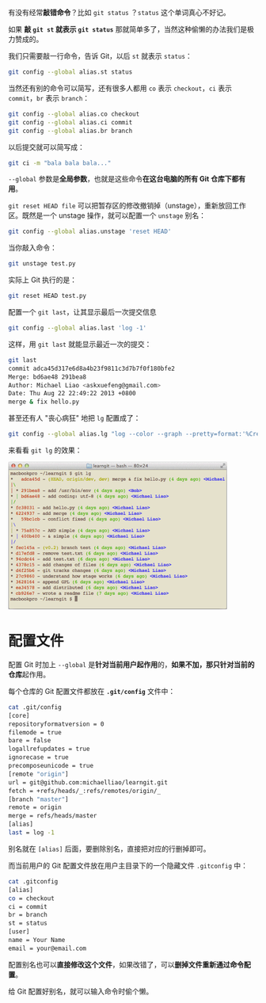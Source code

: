 有没有经常**敲错命令**？比如 `git status` ？`status` 这个单词真心不好记。

如果 **敲 `git st` 就表示 `git status`** 那就简单多了，当然这种偷懒的办法我们是极力赞成的。

我们只需要敲一行命令，告诉 Git，以后 `st` 就表示 `status`：

```bash
git config --global alias.st status
```

当然还有别的命令可以简写，还有很多人都用 `co` 表示 `checkout`，`ci` 表示 `commit`，`br` 表示 `branch`：

```bash
git config --global alias.co checkout
git config --global alias.ci commit
git config --global alias.br branch
```

以后提交就可以简写成：

```bash
git ci -m "bala bala bala..."
```

`--global` 参数是**全局参数**，也就是这些命令**在这台电脑的所有 Git 仓库下都有用**。

`git reset HEAD file` 可以把暂存区的修改撤销掉（unstage），重新放回工作区。既然是一个 unstage 操作，就可以配置一个 `unstage` 别名：

```bash
git config --global alias.unstage 'reset HEAD'
```

当你敲入命令：

```bash
git unstage test.py
```

实际上 Git 执行的是：

```bash
git reset HEAD test.py
```

配置一个 `git last`，让其显示最后一次提交信息

```bash
git config --global alias.last 'log -1'
```

这样，用 `git last` 就能显示最近一次的提交：

```bash
git last
commit adca45d317e6d8a4b23f9811c3d7b7f0f180bfe2
Merge: bd6ae48 291bea8
Author: Michael Liao <askxuefeng@gmail.com>
Date: Thu Aug 22 22:49:22 2013 +0800
merge & fix hello.py
```

甚至还有人 "丧心病狂" 地把 `lg` 配置成了：

```bash
git config --global alias.lg "log --color --graph --pretty=format:'%Cred%h%Creset -%C(yellow)%d%Creset %s %Cgreen(%cr) %C(bold blue)<%an>%Creset' --abbrev-commit"
```

来看看 `git lg` 的效果：

![21-1](../assets/21-1.png)

# 配置文件

配置 Git 时加上 `--global` 是**针对当前用户起作用**的，**如果不加，那只针对当前的仓库**起作用。

每个仓库的 Git 配置文件都放在 **`.git/config`** 文件中：

```bash
cat .git/config
[core]
repositoryformatversion = 0
filemode = true
bare = false
logallrefupdates = true
ignorecase = true
precomposeunicode = true
[remote "origin"]
url = git@github.com:michaelliao/learngit.git
fetch = +refs/heads/_:refs/remotes/origin/_
[branch "master"]
remote = origin
merge = refs/heads/master
[alias]
last = log -1
```

别名就在 `[alias]` 后面，要删除别名，直接把对应的行删掉即可。

而当前用户的 Git 配置文件放在用户主目录下的一个隐藏文件 `.gitconfig` 中：

```bash
cat .gitconfig
[alias]
co = checkout
ci = commit
br = branch
st = status
[user]
name = Your Name
email = your@email.com
```

配置别名也可以**直接修改这个文件**，如果改错了，可以**删掉文件重新通过命令配置**。

给 Git 配置好别名，就可以输入命令时偷个懒。
